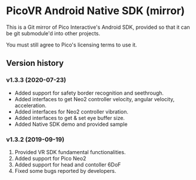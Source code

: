 # PicoVR Android Native SDK (mirror)

This is a Git mirror of Pico Interactive's Android SDK, provided
so that it can be git submodule'd into other projects.

You must still agree to Pico's licensing terms to use it.

## Version history

### v1.3.3 (2020-07-23)

- Added support for safety border recognition and seethrough.
- Added interfaces to get Neo2 controller velocity, angular velocity, acceleration.
- Added interfaces for Neo2 controller vibration.
- Added interfaces to get & set eye buffer size.
- Added Native SDK demo and provided sample

### v1.3.2 (2019-09-19)

1. Provided VR SDK fundamental functionalities.
2. Added support for Pico Neo2
3. Added support for head and contoller 6DoF
4. Fixed some bugs reported by developers.
